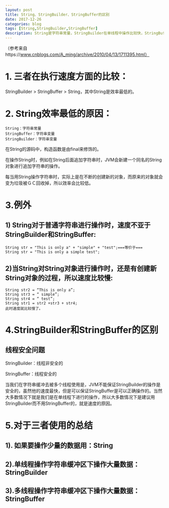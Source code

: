 ```yaml
---
layout: post
title: String、StringBuilder、StringBuffer的区别
date: 2017-12-26
categories: blog
tags: [String,StringBuilder,StringBuffer]
description: String是字符串常量，StringBuilder在单线程中操作比较快，StringBuffer是线程安全的。
---
```


（参考来自https://www.cnblogs.com/A_ming/archive/2010/04/13/1711395.html）
# 1. 三者在执行速度方面的比较：

   StringBuilder >  StringBuffer  >  String，其中String是效率最低的。

# 2. String效率最低的原因：
     
    String：字符串常量
	StringBuffer：字符串变量
	StringBuilder：字符串变量

在String的源码中，构造函数是由final来修饰的。

在操作String时，例如在String后面追加字符串时，JVM会新建一个同名的String对象进行追加字符串的操作。

每当用String操作字符串时，实际上是在不断的创建新的对象，而原来的对象就会变为垃圾被ＧＣ回收掉，所以效率会比较低。

# 3.例外

## 1) String对于普通字符串进行操作时，速度不亚于StringBuilder和StringBuffer:

	String str = "This is only a" + "simple" + "test";===等价于===
	String str = "This is only a simple test";

## 2)当String对String对象进行操作时，还是有创建新String对象的过程，所以速度比较慢:

	String str2 = “This is only a”;
	String str3 = “ simple”;
	String str4 = “ test”;
	String str1 = str2 +str3 + str4;
	此时速度就比较慢了。

# 4.StringBuilder和StringBuffer的区别

## 线程安全问题

   StringBuilder：线程非安全的

StringBuffer：线程安全的

   当我们在字符串缓冲去被多个线程使用是，JVM不能保证StringBuilder的操作是安全的，虽然他的速度最快，但是可以保证StringBuffer是可以正确操作的。当然大多数情况下就是我们是在单线程下进行的操作，所以大多数情况下是建议用StringBuilder而不用StringBuffer的，就是速度的原因。

# 5.对于三者使用的总结

## 1). 如果要操作少量的数据用：String

## 2).单线程操作字符串缓冲区下操作大量数据：StringBuilder

## 3).多线程操作字符串缓冲区下操作大量数据：StringBuffer









